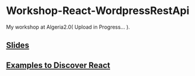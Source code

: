 # Workshop-React-WordpressRestApi  

My workshop at Algeria2.0( Upload in Progress... ).

## [Slides](./Slides.pdf)

## [Examples to Discover React](./DiscoverReact-Examples/)
